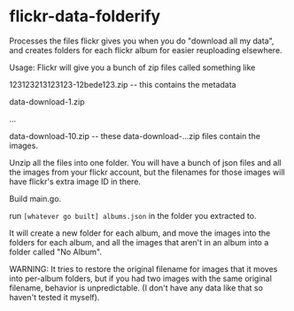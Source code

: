 # flickr-data-folderify
Processes the files flickr gives you when you do "download all my data", and creates folders for each flickr album for easier reuploading elsewhere.

Usage: 
Flickr will give you a bunch of zip files called something like

123123213123123-12bede123.zip -- this contains the metadata

data-download-1.zip

...

data-download-10.zip -- these data-download-...zip files contain the images.

Unzip all the files into one folder. You will have a bunch of json files and all the images from your flickr account, but the filenames for those images will have flickr's extra image ID in there.

Build main.go.

run `[whatever go built] albums.json` in the folder you extracted to.

It will create a new folder for each album, and move the images into the folders for each album, and all the images that aren't in an album into a folder called "No Album".

WARNING:
It tries to restore the original filename for images that it moves into per-album folders, but if you had two images with the same original filename, behavior is unpredictable. (I don't have any data like that so haven't tested it myself).
